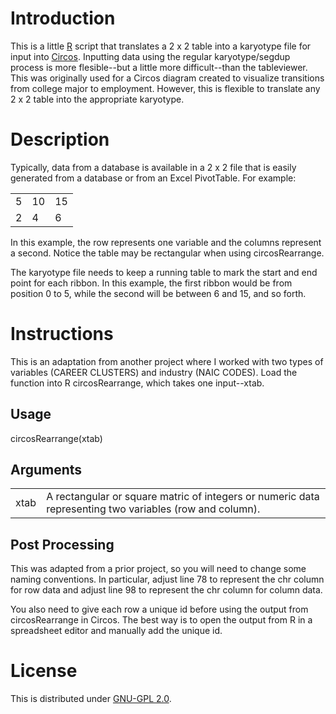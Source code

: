 Introduction
============
This is a little [R] script that translates a 2 x 2 table into a karyotype file for input into [Circos]. Inputting data using the regular karyotype/segdup process is more flesible--but a little more difficult--than the tableviewer. This was originally used for a Circos diagram created to visualize transitions from college major to employment. However, this is flexible to translate any 2 x 2 table into the appropriate karyotype.

Description
===========
Typically, data from a database is available in a 2 x 2 file that is easily generated from a database or from an Excel PivotTable. For example:
<table>
	<tr>
		<td>5</td><td>10</td><td>15</td>
	</tr>
	<tr>
		<td>2</td><td>4</td><td>6</td>
	</tr>
</table>
In this example, the row represents one variable and the columns represent a second. Notice the table may be rectangular when using circosRearrange.

The karyotype file needs to keep a running table to mark the start and end point for each ribbon. In this example, the first ribbon would be from position 0 to 5, while the second will be between 6 and 15, and so forth.

Instructions
============
This is an adaptation from another project where I worked with two types of variables (CAREER CLUSTERS) and industry (NAIC CODES). Load the function into R circosRearrange, which takes one input--xtab.

Usage
-----
circosRearrange(xtab)

Arguments
---------
<table>
	<tr>
		<td>xtab</td><td>A rectangular or square matric of integers or numeric data representing two variables (row and column).</td>
	</tr>
</table>

Post Processing
---------------
This was adapted from a prior project, so you will need to change some naming conventions. In particular, adjust line 78 to represent the chr column for row data and adjust line 98 to represent the chr column for column data.

You also need to give each row a unique id before using the output from circosRearrange in Circos. The best way is to open the output from R in a spreadsheet editor and manually add the unique id.

License
=======
This is distributed under [GNU-GPL 2.0].

[R]: www.r-project.org
[Circos]: http://circos.ca/
[chr column]: http://circos.ca/documentation/tutorials/configuration/data_files/
[GNU-GPL 2.0]: http://www.gnu.org/licenses/gpl-2.0.html
